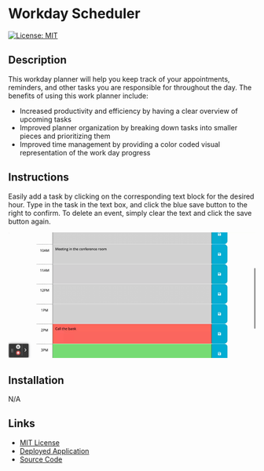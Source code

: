 # Workday Scheduler 
[![License: MIT](https://img.shields.io/badge/License-MIT-yellow.svg)](https://opensource.org/licenses/MIT)

## Description 

This workday planner will help you keep track of your appointments, reminders, and other tasks you are responsible for throughout the day. The benefits of using this work planner include:

- Increased productivity and efficiency by having a clear overview of upcoming tasks 
- Improved planner organization by breaking down tasks into smaller pieces and prioritizing them
- Improved time management by providing a color coded visual representation of the work day progress 
 
## Instructions

Easily add a task by clicking on the corresponding text block for the desired hour. Type in the task in the text box, and click the blue save button to the right to confirm. To delete an event, simply clear the text and click the save button again. 


![add and remove tasks in work day scheduler](assets/Workday%20Scheduler.gif)

## Installation 

N/A
## Links 

- [MIT License](https://choosealicense.com/licenses/mit/)
- [Deployed Application](https://gatewayss.github.io/gage-third-party-apis/)
- [Source Code](https://github.com/Gatewayss/gage-third-party-apis/blob/main/script.js)



